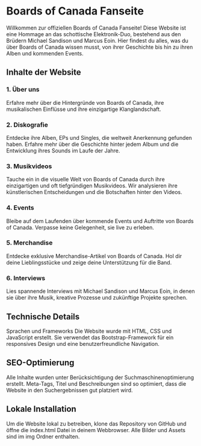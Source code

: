 # Boards of Canada Fanseite
Willkommen zur offiziellen Boards of Canada Fanseite! Diese Website ist eine Hommage an das schottische Elektronik-Duo, bestehend aus den Brüdern Michael Sandison und Marcus Eoin. Hier findest du alles, was du über Boards of Canada wissen musst, von ihrer Geschichte bis hin zu ihren Alben und kommenden Events.

## Inhalte der Website
### 1. Über uns
Erfahre mehr über die Hintergründe von Boards of Canada, ihre musikalischen Einflüsse und ihre einzigartige Klanglandschaft.

### 2. Diskografie
Entdecke ihre Alben, EPs und Singles, die weltweit Anerkennung gefunden haben. Erfahre mehr über die Geschichte hinter jedem Album und die Entwicklung ihres Sounds im Laufe der Jahre.

### 3. Musikvideos
Tauche ein in die visuelle Welt von Boards of Canada durch ihre einzigartigen und oft tiefgründigen Musikvideos. Wir analysieren ihre künstlerischen Entscheidungen und die Botschaften hinter den Videos.

### 4. Events
Bleibe auf dem Laufenden über kommende Events und Auftritte von Boards of Canada. Verpasse keine Gelegenheit, sie live zu erleben.

### 5. Merchandise
Entdecke exklusive Merchandise-Artikel von Boards of Canada. Hol dir deine Lieblingsstücke und zeige deine Unterstützung für die Band.

### 6. Interviews
Lies spannende Interviews mit Michael Sandison und Marcus Eoin, in denen sie über ihre Musik, kreative Prozesse und zukünftige Projekte sprechen.

## Technische Details
Sprachen und Frameworks
Die Website wurde mit HTML, CSS und JavaScript erstellt. Sie verwendet das Bootstrap-Framework für ein responsives Design und eine benutzerfreundliche Navigation.

## SEO-Optimierung
Alle Inhalte wurden unter Berücksichtigung der Suchmaschinenoptimierung erstellt. Meta-Tags, Titel und Beschreibungen sind so optimiert, dass die Website in den Suchergebnissen gut platziert wird.

## Lokale Installation
Um die Website lokal zu betreiben, klone das Repository von GitHub und öffne die index.html Datei in deinem Webbrowser. Alle Bilder und Assets sind im img Ordner enthalten.
